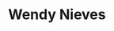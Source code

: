 ---
pid: ch291
title: Wendy Nieves
location_transcription: Frente a la Casa Blanca
coordinates: "[-77.036615620588, 38.898147269139]"
zipcode: '19114'
gen_neighborhood: Northeast Philadelphia
neighborhood: Torresdale
outside_phl: 
age: '29'
age_range: 20-29
instagram: 
image_file_name: ch_291.jpg
proposal_transcription: |-
  -Poleras que expresen a la sociedad concienciación
  -Persona que con el e; empo den buena impresión por sus hechos y no por su teme
  -//Amense todos//
  -//Menos guerre mas amor//
  -//No existen fronteras//
topic: Social Justice,Unknown,Uplifting,Love
topic_summary: 0, 0, 0, 0
type: Other No Form
keywords_other: 
credit: Wendy
image_labels: 
twitter: 
facebook: 
permalink: "/monuments/ch291/"
layout: item-page
---